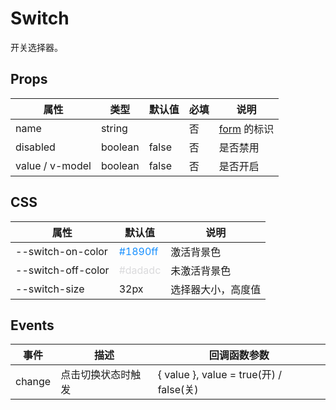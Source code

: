 # Switch

开关选择器。

## Props

| 属性              | 类型    | 默认值 | 必填 | 说明                            |
| ----------------- | ------- | ------ | ---- | ------------------------------- |
| name              | string  |        | 否   | [form](./README.Form.md) 的标识 |
| disabled          | boolean | false  | 否   | 是否禁用                        |
| value / v-model | boolean | false  | 否   | 是否开启                        |

## CSS

| 属性               | 默认值                               | 说明               |
| ------------------ | ------------------------------------ | ------------------ |
| --switch-on-color  | <font color="#1890ff">#1890ff</font> | 激活背景色         |
| --switch-off-color | <font color="#dadadc">#dadadc</font> | 未激活背景色       |
| --switch-size      | 32px                                 | 选择器大小，高度值 |

## Events

| 事件   | 描述               | 回调函数参数                            |
| ------ | ------------------ | --------------------------------------- |
| change | 点击切换状态时触发 | { value }, value = true(开) / false(关) |
